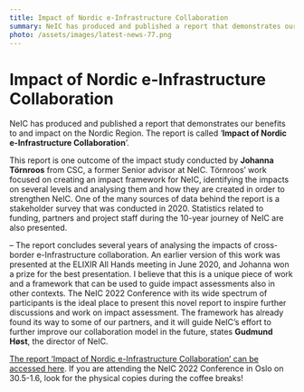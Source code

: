 ```yaml
---
title: Impact of Nordic e-Infrastructure Collaboration
summary: NeIC has produced and published a report that demonstrates our benefits to and impact on the Nordic Region. The report is called ‘Impact of Nordic e-Infrastructure Collaboration’, and it can now be read online. Physical copies will be available at the NeIC 2022 Conference. 
photo: /assets/images/latest-news-77.png
---
```


Impact of Nordic e-Infrastructure Collaboration
===========================

NeIC has produced and published a report that demonstrates our benefits to and impact on the Nordic Region. The report is called ‘**Impact of Nordic e-Infrastructure Collaboration**’.

This report is one outcome of the impact study conducted by **Johanna Törnroos** from CSC, a former Senior advisor at NeIC. Törnroos’ work focused on creating an impact framework for NeIC, identifying the impacts on several levels and analysing them and how they are created in order to strengthen NeIC. One of the many sources of data behind the report is a stakeholder survey that was conducted in 2020. Statistics related to funding, partners and project staff during the 10-year journey of NeIC are also presented.

– The report concludes several years of analysing the impacts of cross-border e-Infrastructure collaboration. An earlier version of this work was presented at the ELIXIR All Hands meeting in June 2020, and Johanna won a prize for the best presentation. I believe that this is a unique piece of work and a framework that can be used to guide impact assessments also in other contexts. The NeIC 2022 Conference with its wide spectrum of participants is the ideal place to present this novel report to inspire further discussions and work on impact assessment. The framework has already found its way to some of our partners, and it will guide NeIC’s effort to further improve our collaboration model in the future, states **Gudmund Høst**, the director of NeIC. 

[The report ‘Impact of Nordic e-Infrastructure Collaboration’ can be accessed here](https://wiki.neic.no/w/ext/img_auth.php/5/52/NeIC_Impact_Report_spreads.pdf). If you are attending the NeIC 2022 Conference in Oslo on 30.5-1.6, look for the physical copies during the coffee breaks! 
